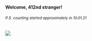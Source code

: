 #### Welcome, 412nd stranger!

###### <sup>P.S. counting started approximately in 10.01.21</sup>

<img src="https://kraftwerk28.pp.ua/vcnt.png"></img>

